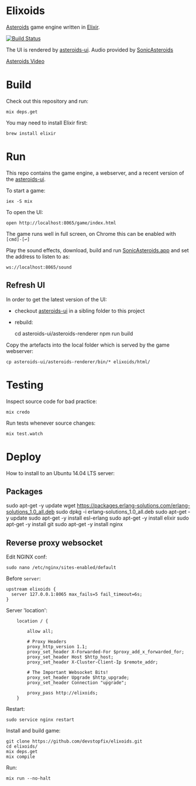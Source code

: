 # Elixoids

[Asteroids][1] game engine written in [Elixir][2].

[![Build Status](https://travis-ci.org/devstopfix/elixoids.svg?branch=master)](https://travis-ci.org/devstopfix/elixoids)

The UI is rendered by [asteroids-ui][3]. Audio provided by [SonicAsteroids][4]

[Asteroids Video](https://www.youtube.com/watch?v=WYSupJ5r2zo)

# Build

Check out this repository and run:

    mix deps.get

You may need to install Elixir first:

    brew install elixir

# Run

This repo contains the game engine, a webserver, and a recent version of the [asteroids-ui][3].

To start a game:

    iex -S mix

To open the UI:

    open http://localhost:8065/game/index.html

The game runs well in full screen, on Chrome this can be enabled with `[cmd]-[↩]`

Play the sound effects, download, build and run [SonicAsteroids.app][4] and set the address to listen to as:

    ws://localhost:8065/sound

## Refresh UI

In order to get the latest version of the UI:

* checkout [asteroids-ui][3] in a sibling folder to this project
* rebuild:

    cd asteroids-ui/asteroids-renderer
    npm run build

Copy the artefacts into the local folder which is served by the game webserver:

    cp asteroids-ui/asteroids-renderer/bin/* elixoids/html/

# Testing

Inspect source code for bad practice:

    mix credo

Run tests whenever source changes:

    mix test.watch


# Deploy

How to install to an Ubuntu 14.04 LTS server:

## Packages

sudo apt-get -y update
wget https://packages.erlang-solutions.com/erlang-solutions_1.0_all.deb 
sudo dpkg -i erlang-solutions_1.0_all.deb
sudo apt-get -y update
sudo apt-get -y install esl-erlang
sudo apt-get -y install elixir
sudo apt-get -y install git
sudo apt-get -y install nginx


## Reverse proxy websocket

Edit NGINX conf:

    sudo nano /etc/nginx/sites-enabled/default

Before `server`:

```
upstream elixoids {
  server 127.0.0.1:8065 max_fails=5 fail_timeout=6s;
}
```

Server 'location':

```
    location / {

        allow all;

        # Proxy Headers
        proxy_http_version 1.1;
        proxy_set_header X-Forwarded-For $proxy_add_x_forwarded_for;
        proxy_set_header Host $http_host;
        proxy_set_header X-Cluster-Client-Ip $remote_addr;

        # The Important Websocket Bits!
        proxy_set_header Upgrade $http_upgrade;
        proxy_set_header Connection "upgrade";

        proxy_pass http://elixoids;
    }
```

Restart:

    sudo service nginx restart


Install and build game:

    git clone https://github.com/devstopfix/elixoids.git
    cd elixoids/
    mix deps.get
    mix compile

Run:

    mix run --no-halt



[1]: https://en.wikipedia.org/wiki/Asteroids_(video_game)
[2]: http://elixir-lang.org/
[3]: https://github.com/lachok/asteroids
[4]: https://github.com/jrothwell/sonic-asteroids
